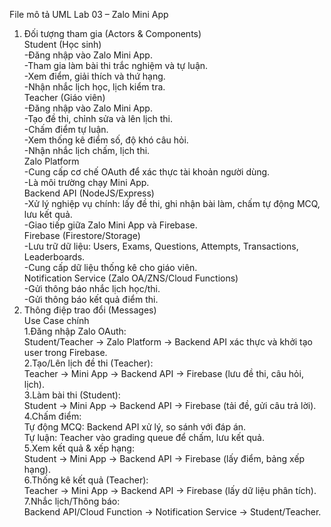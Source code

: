 File mô tả UML Lab 03 – Zalo Mini App  
1. Đối tượng tham gia (Actors & Components)  
Student (Học sinh)  
-Đăng nhập vào Zalo Mini App.  
-Tham gia làm bài thi trắc nghiệm và tự luận.  
-Xem điểm, giải thích và thứ hạng.  
-Nhận nhắc lịch học, lịch kiểm tra.  
Teacher (Giáo viên)  
-Đăng nhập vào Zalo Mini App.  
-Tạo đề thi, chỉnh sửa và lên lịch thi.  
-Chấm điểm tự luận.  
-Xem thống kê điểm số, độ khó câu hỏi.   
-Nhận nhắc lịch chấm, lịch thi.  
Zalo Platform  
-Cung cấp cơ chế OAuth để xác thực tài khoản người dùng.  
-Là môi trường chạy Mini App.  
Backend API (NodeJS/Express)  
-Xử lý nghiệp vụ chính: lấy đề thi, ghi nhận bài làm, chấm tự động MCQ, lưu kết quả.  
-Giao tiếp giữa Zalo Mini App và Firebase.  
Firebase (Firestore/Storage)  
-Lưu trữ dữ liệu: Users, Exams, Questions, Attempts, Transactions, Leaderboards.  
-Cung cấp dữ liệu thống kê cho giáo viên.  
Notification Service (Zalo OA/ZNS/Cloud Functions)  
-Gửi thông báo nhắc lịch học/thi.  
-Gửi thông báo kết quả điểm thi.  
2. Thông điệp trao đổi (Messages)  
Use Case chính  
1.Đăng nhập Zalo OAuth:  
Student/Teacher → Zalo Platform → Backend API xác thực và khởi tạo user trong Firebase.  
2.Tạo/Lên lịch đề thi (Teacher):  
Teacher → Mini App → Backend API → Firebase (lưu đề thi, câu hỏi, lịch).  
3.Làm bài thi (Student):  
Student → Mini App → Backend API → Firebase (tải đề, gửi câu trả lời).  
4.Chấm điểm:  
Tự động MCQ: Backend API xử lý, so sánh với đáp án.  
Tự luận: Teacher vào grading queue để chấm, lưu kết quả.  
5.Xem kết quả & xếp hạng:  
Student → Mini App → Backend API → Firebase (lấy điểm, bảng xếp hạng).  
6.Thống kê kết quả (Teacher):  
Teacher → Mini App → Backend API → Firebase (lấy dữ liệu phân tích).  
7.Nhắc lịch/Thông báo:  
Backend API/Cloud Function → Notification Service → Student/Teacher.  
